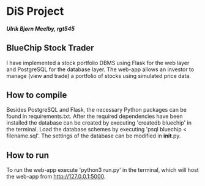 # DiS Project
##### Ulrik Bjørn Meelby, rgt545

## BlueChip Stock Trader
I have implemented a stock portfolio DBMS using Flask for the web layer and PostgreSQL for the database layer. The web-app allows an investor to manage (view and trade) a portfolio of stocks using simulated price data.
 
## How to compile
Besides PostgreSQL and Flask, the necessary Python packages can be found in requirements.txt. After the required dependencies have been installed the database can be created by executing 'createdb bluechip' in the terminal. Load the database schemes by executing 'psql bluechip < filename.sql'. The settings of the database can be modified in __init__.py.

## How to run
To run the web-app execute 'python3 run.py' in the terminal, which will host the web-app from http://127.0.0.1:5000. 














